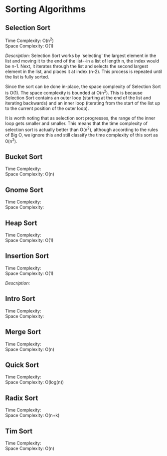 # Sorting Algorithms

## Selection Sort
Time Complexity: O(n<sup>2</sup>)      
Space Complexity: O(1)

*Description:*
Selection Sort works by 'selecting' the largest element in the list and moving it to the end of the list--in a list of length n, the index would be n-1.  Next, it iterates through the list and selects the second largest element in the list, and places it at index (n-2). This process is repeated until the list is fully sorted.  

Since the sort can be done in-place, the space complexity of Selection Sort is O(1).  The space complexity is bounded at O(n<sup>2</sup>).  This is because Selection Sort contains an outer loop (starting at the end of the list and iterating backwards) and an inner loop (iterating from the start of the list up to the current position of the outer loop).  

It is worth noting that as selection sort progresses, the range of the inner loop gets smaller and smaller.  This means that the time complexity of selection sort is actually better than O(n<sup>2</sup>), although according to the rules of Big O, we ignore this and still classify the time complexity of this sort as 0(n<sup>2</sup>).

## Bucket Sort
Time Complexity:                     
Space Complexity: O(n)             

## Gnome Sort  
Time Complexity:                
Space Complexity:               

## Heap Sort
Time Complexity:                
Space Complexity: O(1)         

## Insertion Sort
Time Complexity:                              
Space Complexity: O(1)                            

*Description:*  

## Intro Sort
Time Complexity:                
Space Complexity:               

## Merge Sort
Time Complexity:                
Space Complexity: O(n)             

## Quick Sort
Time Complexity:                
Space Complexity: O(log(n))         

## Radix Sort
Time Complexity:                
Space Complexity: O(n+k)          

## Tim Sort
Time Complexity:                
Space Complexity: O(n)             
